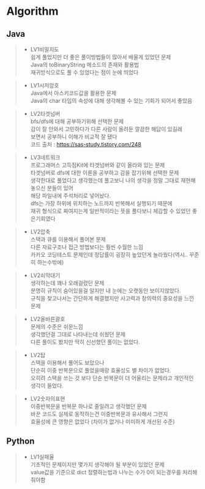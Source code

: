 # Algorithm

## Java<br>
> * LV1비밀지도<br>
> 쉽게 풀었지만 더 좋은 풀이방법들이 많아서 배울게 있었던 문제<br>
> Java의 toBinaryString 메소드의 존재와 활용법<br>
> 재귀방식으로도 풀 수 있었다는 점이 눈에 띄었다<br>

> * LV1시저암호<br>
> Java에서 아스키코드값을 활용한 문제<br>
> Java의 char 타입의 속성에 대해 생각해볼 수 있는 기회가 되어서 좋았음<br>

> * LV2타겟넘버<br>
> bfs/dfs에 대해 공부하기위해 선택한 문제<br>
> 감이 잘 안와서 고민하다가 다른 사람이 올려둔 깔끔한 해답이 있길래<br>
> 보면서 공부하니 이해가 비교적 잘 됐다<br>
> 코드 출처 : https://sas-study.tistory.com/248

> * LV3네트워크<br>
> 프로그래머스 고득점Kit에 타겟넘버와 같이 올라와 있는 문제<br>
> 타겟넘버로 dfs에 대한 이론을 공부하고 감을 잡기위해 선택한 문제<br>
> 생각한대로 풀었다고 생각했는데 풀고보니 나의 생각을 정말 그대로 재현해놓으신 분들이 있어<br>
> 해당 파일내에 주석처리로 넣어놨다.<br>
> dfs는 가장 하위에 위치하는 노드까지 반복해서 실행되기 때문에<br>
> 재귀 형식으로 짜여지는게 일반적이라는 뜻을 풀다보니 체감할 수 있었던 좋은기회였다<br>

> * LV2압축<br>
> 스택과 큐를 이용해서 풀어본 문제<br>
> 다른 자료구조나 접근 방법보다는 훨씬 수월한 느낌<br>
> 카카오 코딩테스트 문제인데 정답률이 굉장히 높았던게 놀라웠다(역시.. 꾸준히 하는수밖에)<br>

> * LV2쇠막대기<br>
> 생각하는데 꽤나 오래걸렸던 문제<br>
> 분명히 규칙이 숨어있을걸 알지만 내 눈에는 오랫동안 보이지않았다.<br>
> 규칙을 찾고나서는 간단하게 해결했지만 사고력과 창의력의 중요성을 느낀 문제<br>

> * LV2올바른괄호<br>
> 문제의 수준은 쉬운느낌<br>
> 생각했던걸 그대로 나타내는데 쉬웠던 문제<br>
> 다른 풀이도 봤지만 딱히 신선했던 풀이는 없었다.<br>

> * LV2탑<br>
> 스택을 이용해서 풀어도 보았으나<br>
> 단순히 이중 반복문으로 풀었을때랑 효율성도 별 차이가 없었다.<br>
> 오히려 스택을 쓰는 것 보다 단순 반복문이 더 어울리는 문제라고 개인적인 생각이 들었다.<br>

> * LV2숫자의표현<br>
> 이중반복문을 반복문 하나로 줄일려고 생각했던 문제<br>
> 바꾼 코드도 실제로 동작하는건 이중반복문과 유사해서 그런지 <br>
> 효율성에 큰 영향은 없었다 (차이가 없거나 미미하게 개선된 수준) <br>


## Python <br>
> * LV1실패율<br>
> 기초적인 문제이지만 몇가지 생각해야 될 부분이 있었던 문제<br>
> value값을 기준으로 dict 정렬하는법과 나누는 수가 0이 되는경우를 처리해줘야함

